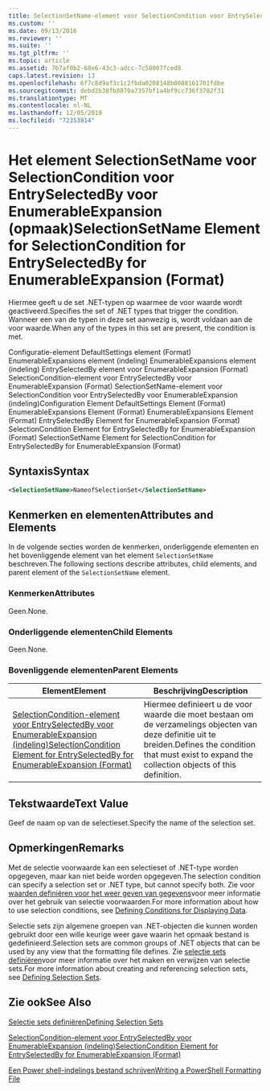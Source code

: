 ```yaml
---
title: SelectionSetName-element voor SelectionCondition voor EntrySelectedBy voor EnumerableExpansion (indeling) | Microsoft Docs
ms.custom: ''
ms.date: 09/13/2016
ms.reviewer: ''
ms.suite: ''
ms.tgt_pltfrm: ''
ms.topic: article
ms.assetid: 7b7af0b2-68e6-43c3-adcc-7c58007fced8
caps.latest.revision: 13
ms.openlocfilehash: 6f7c8d9af3c1c2fbda0208148b0088161701fdbe
ms.sourcegitcommit: debd2b38fb8070a7357bf1a4bf9cc736f3702f31
ms.translationtype: MT
ms.contentlocale: nl-NL
ms.lasthandoff: 12/05/2019
ms.locfileid: "72353814"
---
```

# <a name="selectionsetname-element-for-selectioncondition-for-entryselectedby-for-enumerableexpansion-format"></a><span data-ttu-id="853f1-102">Het element SelectionSetName voor SelectionCondition voor EntrySelectedBy voor EnumerableExpansion (opmaak)</span><span class="sxs-lookup"><span data-stu-id="853f1-102">SelectionSetName Element for SelectionCondition for EntrySelectedBy for EnumerableExpansion (Format)</span></span>

<span data-ttu-id="853f1-103">Hiermee geeft u de set .NET-typen op waarmee de voor waarde wordt geactiveerd.</span><span class="sxs-lookup"><span data-stu-id="853f1-103">Specifies the set of .NET types that trigger the condition.</span></span> <span data-ttu-id="853f1-104">Wanneer een van de typen in deze set aanwezig is, wordt voldaan aan de voor waarde.</span><span class="sxs-lookup"><span data-stu-id="853f1-104">When any of the types in this set are present, the condition is met.</span></span>

<span data-ttu-id="853f1-105">Configuratie-element DefaultSettings element (Format) EnumerableExpansions element (indeling) EnumerableExpansions element (indeling) EntrySelectedBy element voor EnumerableExpansion (Format) SelectionCondition-element voor EntrySelectedBy voor EnumerableExpansion (Format) SelectionSetName-element voor SelectionCondition voor EntrySelectedBy voor EnumerableExpansion (indeling)</span><span class="sxs-lookup"><span data-stu-id="853f1-105">Configuration Element DefaultSettings Element (Format) EnumerableExpansions Element (Format) EnumerableExpansions Element (Format) EntrySelectedBy Element for EnumerableExpansion (Format) SelectionCondition Element for EntrySelectedBy for EnumerableExpansion (Format) SelectionSetName Element for SelectionCondition for EntrySelectedBy for EnumerableExpansion (Format)</span></span>

## <a name="syntax"></a><span data-ttu-id="853f1-106">Syntaxis</span><span class="sxs-lookup"><span data-stu-id="853f1-106">Syntax</span></span>

```xml
<SelectionSetName>NameofSelectionSet</SelectionSetName>
```

## <a name="attributes-and-elements"></a><span data-ttu-id="853f1-107">Kenmerken en elementen</span><span class="sxs-lookup"><span data-stu-id="853f1-107">Attributes and Elements</span></span>

<span data-ttu-id="853f1-108">In de volgende secties worden de kenmerken, onderliggende elementen en het bovenliggende element van het element `SelectionSetName` beschreven.</span><span class="sxs-lookup"><span data-stu-id="853f1-108">The following sections describe attributes, child elements, and parent element of the `SelectionSetName` element.</span></span>

### <a name="attributes"></a><span data-ttu-id="853f1-109">Kenmerken</span><span class="sxs-lookup"><span data-stu-id="853f1-109">Attributes</span></span>

<span data-ttu-id="853f1-110">Geen.</span><span class="sxs-lookup"><span data-stu-id="853f1-110">None.</span></span>

### <a name="child-elements"></a><span data-ttu-id="853f1-111">Onderliggende elementen</span><span class="sxs-lookup"><span data-stu-id="853f1-111">Child Elements</span></span>

<span data-ttu-id="853f1-112">Geen.</span><span class="sxs-lookup"><span data-stu-id="853f1-112">None.</span></span>

### <a name="parent-elements"></a><span data-ttu-id="853f1-113">Bovenliggende elementen</span><span class="sxs-lookup"><span data-stu-id="853f1-113">Parent Elements</span></span>

|<span data-ttu-id="853f1-114">Element</span><span class="sxs-lookup"><span data-stu-id="853f1-114">Element</span></span>|<span data-ttu-id="853f1-115">Beschrijving</span><span class="sxs-lookup"><span data-stu-id="853f1-115">Description</span></span>|
|-------------|-----------------|
|[<span data-ttu-id="853f1-116">SelectionCondition-element voor EntrySelectedBy voor EnumerableExpansion (indeling)</span><span class="sxs-lookup"><span data-stu-id="853f1-116">SelectionCondition Element for EntrySelectedBy for EnumerableExpansion (Format)</span></span>](./selectioncondition-element-for-entryselectedby-for-enumerableexpansion-format.md)|<span data-ttu-id="853f1-117">Hiermee definieert u de voor waarde die moet bestaan om de verzamelings objecten van deze definitie uit te breiden.</span><span class="sxs-lookup"><span data-stu-id="853f1-117">Defines the condition that must exist to expand the collection objects of this definition.</span></span>|

## <a name="text-value"></a><span data-ttu-id="853f1-118">Tekstwaarde</span><span class="sxs-lookup"><span data-stu-id="853f1-118">Text Value</span></span>

<span data-ttu-id="853f1-119">Geef de naam op van de selectieset.</span><span class="sxs-lookup"><span data-stu-id="853f1-119">Specify the name of the selection set.</span></span>

## <a name="remarks"></a><span data-ttu-id="853f1-120">Opmerkingen</span><span class="sxs-lookup"><span data-stu-id="853f1-120">Remarks</span></span>

<span data-ttu-id="853f1-121">Met de selectie voorwaarde kan een selectieset of .NET-type worden opgegeven, maar kan niet beide worden opgegeven.</span><span class="sxs-lookup"><span data-stu-id="853f1-121">The selection condition can specify a selection set or .NET type, but cannot specify both.</span></span> <span data-ttu-id="853f1-122">Zie voor [waarden definiëren voor het weer geven van gegevens](./defining-conditions-for-displaying-data.md)voor meer informatie over het gebruik van selectie voorwaarden.</span><span class="sxs-lookup"><span data-stu-id="853f1-122">For more information about how to use selection conditions, see [Defining Conditions for Displaying Data](./defining-conditions-for-displaying-data.md).</span></span>

<span data-ttu-id="853f1-123">Selectie sets zijn algemene groepen van .NET-objecten die kunnen worden gebruikt door een wille keurige weer gave waarin het opmaak bestand is gedefinieerd.</span><span class="sxs-lookup"><span data-stu-id="853f1-123">Selection sets are common groups of .NET objects that can be used by any view that the formatting file defines.</span></span> <span data-ttu-id="853f1-124">Zie [selectie sets definiëren](./defining-selection-sets.md)voor meer informatie over het maken en verwijzen van selectie sets.</span><span class="sxs-lookup"><span data-stu-id="853f1-124">For more information about creating and referencing selection sets, see [Defining Selection Sets](./defining-selection-sets.md).</span></span>

## <a name="see-also"></a><span data-ttu-id="853f1-125">Zie ook</span><span class="sxs-lookup"><span data-stu-id="853f1-125">See Also</span></span>

[<span data-ttu-id="853f1-126">Selectie sets definiëren</span><span class="sxs-lookup"><span data-stu-id="853f1-126">Defining Selection Sets</span></span>](./defining-selection-sets.md)

[<span data-ttu-id="853f1-127">SelectionCondition-element voor EntrySelectedBy voor EnumerableExpansion (indeling)</span><span class="sxs-lookup"><span data-stu-id="853f1-127">SelectionCondition Element for EntrySelectedBy for EnumerableExpansion (Format)</span></span>](./selectioncondition-element-for-entryselectedby-for-enumerableexpansion-format.md)

[<span data-ttu-id="853f1-128">Een Power shell-indelings bestand schrijven</span><span class="sxs-lookup"><span data-stu-id="853f1-128">Writing a PowerShell Formatting File</span></span>](./writing-a-powershell-formatting-file.md)
